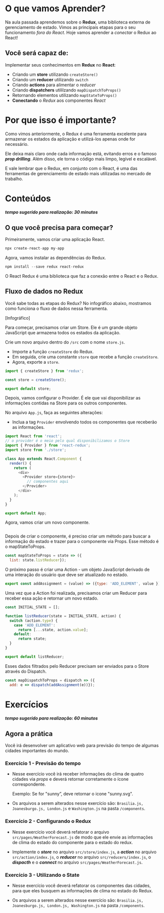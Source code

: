 # O que vamos Aprender?

Na aula passada aprendemos sobre o **Redux**, uma biblioteca externa de gerenciamento de estado. Vimos as principais etapas para o seu funcionamento *fora do React*. Hoje vamos aprender a *conectar* o Redux ao React!

## Você será capaz de:

Implementar seus conhecimentos em **Redux** no **React**:

- Criando um **store** utilizando `createStore()`
- Criando um **reducer** utilizando `switch`
- Criando **actions** para alimentar o *reducer*
- Criando **dispatchers** utililzando `mapDispatchToProps()`
- Retornando elementos utilizando `mapStateToProps()`
- **Conectando** o *Redux* aos componentes *React*

# Por que isso é importante?

Como vimos anteriormente, o Redux é uma ferramenta excelente para armazenar os estados da aplicação e utilizá-los apenas onde for necessário.

Ele deixa mais claro onde cada informação está, evitando erros e o famoso ***prop drilling***. Além disso, ele torna o código mais limpo, legível e escalável.

E vale lembrar que o Redux, em conjunto com o React, é uma das ferramentas de gerenciamento de estado mais utilizadas no mercado de trabalho. 

# Conteúdos 
#### *tempo sugerido para realização: 30 minutos*

## O que você precisa para começar?

Primeiramente, vamos criar uma aplicação React.

```js
npx create-react-app my-app
```

Agora, vamos instalar as dependências do Redux.

```js
npm install --save redux react-redux
```

O React Redux é uma biblioteca que faz a conexão entre o React e o Redux.


## Fluxo de dados no Redux

Você sabe todas as etapas do Redux? No infográfico abaixo, mostramos como funciona o fluxo de dados nessa ferramenta.

[Infográfico]

Para começar, precisamos criar um Store. Ele é um grande objeto JavaScript que armazena todos os estados da aplicação.

Crie um novo arquivo dentro do `/src` com o nome `store.js`.

- Importe a função `createStore` do Redux.
- Em seguida, crie uma constante `store` que recebe a função `createStore`.
- Agora, exporte a `store`.

```js
import { createStore } from 'redux';

const store = createStore();

export default store;
```

Depois, vamos configurar o Provider. É ele que vai disponibilizar as informações contidas na Store para os outros componentes.

No arquivo `App.js`, faça as seguintes alterações:

- Inclua a tag `Provider` envolvendo todos os componentes que receberão as informações.

```js
import React from 'react';
// o provider é o meio pelo qual disponibilizamos o Store
import { Provider } from 'react-redux';
import store from './store';

class App extends React.Component {
  render() {
    return (
      <div>
        <Provider store={store}>
          // componentes aqui
        </Provider>
      </div>
    );
  }
}

export default App;
```

Agora, vamos criar um novo componente.

```js

```

Depois de criar o componente, é preciso criar um método para buscar a informação do estado e trazer para o componente via Props. Esse método é o mapStateToProps.

```js
const mapStateToProps = state => ({
  list: state.listReducer});
```

O próximo passo é criar uma Action - um objeto JavaScript derivado de uma interação do usuário que deve ser atualizado no estado.

```js
export const addAssignment = (value) => ({type: 'ADD_ELEMENT', value });
```

Uma vez que a Action foi realizada, precisamos criar um Reducer para receber essa ação e retornar um novo estado.

```js
const INITIAL_STATE = [];

function listReducer(state = INITIAL_STATE, action) {
  switch (action.type) {
    case 'ADD_ELEMENT':
      return [...state, action.value];
    default:
      return state;
  }
}

export default listReducer;
```

Esses dados filtrados pelo Reducer precisam ser enviados para o Store através do Dispatch.

```js
const mapDispatchToProps = dispatch => ({
  add: e => dispatch(addAssignment(e))});
```



# Exercícios 
#### *tempo sugerido para realização: 60 minutos*

## Agora a prática

Você irá desenvolver um aplicativo web para previsão do tempo de algumas cidades importantes do mundo.

### Exercício 1 - Previsão do tempo

- Nesse exercício você irá receber informações do clima de quatro cidades via *props* e deverá retornar corretamente o ícone correspondente.

  Exemplo: Se for "sunny”, deve retornar o icone "sunny.svg".

- Os arquivos a serem alterados nesse exercício são: `Brasilia.js, Joanesburgo.js, London.js` e `Washington.js` na pasta `/components`.

### Exercício 2 - Configurando o Redux

- Nesse exercício você deverá refatorar o arquivo `src/pages/WeatherForecast.js` de modo que ele envie as informações de clima do estado do componente para o estado do redux.

- Implemente o ***store*** no arquivo `src/store/index.js`, a ***action*** no arquivo `src/action/index.js`, o ***reducer*** no arquivo `src/reducers/index.js`, o ***dispacth*** e o ***connect*** no arquivo `src/pages/WeatherForecast.js`.

### Exercício 3 - Utilizando o State

- Nesse exercício você deverá refatorar os componentes das cidades, para que eles busquem as informações de clima no estado do Redux.

- Os arquivos a serem alterados nesse exercício são: `Brasilia.js, Joanesburgo.js, London.js, Washington.js` na pasta `/components`.
